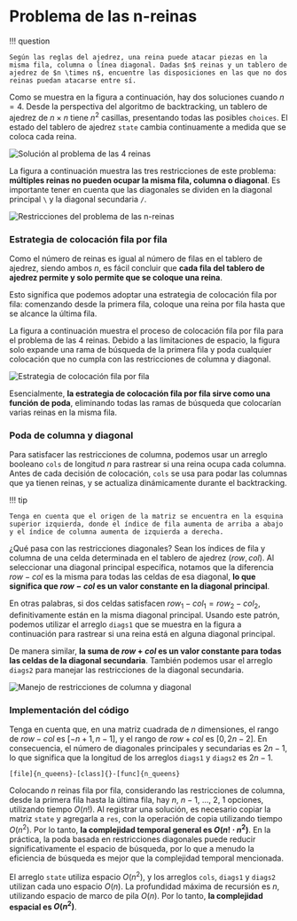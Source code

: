 # Problema de las n-reinas

!!! question

    Según las reglas del ajedrez, una reina puede atacar piezas en la misma fila, columna o línea diagonal. Dadas $n$ reinas y un tablero de ajedrez de $n \times n$, encuentre las disposiciones en las que no dos reinas puedan atacarse entre sí.

Como se muestra en la figura a continuación, hay dos soluciones cuando $n = 4$. Desde la perspectiva del algoritmo de backtracking, un tablero de ajedrez de $n \times n$ tiene $n^2$ casillas, presentando todas las posibles `choices`. El estado del tablero de ajedrez `state` cambia continuamente a medida que se coloca cada reina.

![Solución al problema de las 4 reinas](n_queens_problem.assets/solution_4_queens.png)

La figura a continuación muestra las tres restricciones de este problema: **múltiples reinas no pueden ocupar la misma fila, columna o diagonal**. Es importante tener en cuenta que las diagonales se dividen en la diagonal principal `\` y la diagonal secundaria `/`.

![Restricciones del problema de las n-reinas](n_queens_problem.assets/n_queens_constraints.png)

### Estrategia de colocación fila por fila

Como el número de reinas es igual al número de filas en el tablero de ajedrez, siendo ambos $n$, es fácil concluir que **cada fila del tablero de ajedrez permite y solo permite que se coloque una reina**.

Esto significa que podemos adoptar una estrategia de colocación fila por fila: comenzando desde la primera fila, coloque una reina por fila hasta que se alcance la última fila.

La figura a continuación muestra el proceso de colocación fila por fila para el problema de las 4 reinas. Debido a las limitaciones de espacio, la figura solo expande una rama de búsqueda de la primera fila y poda cualquier colocación que no cumpla con las restricciones de columna y diagonal.

![Estrategia de colocación fila por fila](n_queens_problem.assets/n_queens_placing.png)

Esencialmente, **la estrategia de colocación fila por fila sirve como una función de poda**, eliminando todas las ramas de búsqueda que colocarían varias reinas en la misma fila.

### Poda de columna y diagonal

Para satisfacer las restricciones de columna, podemos usar un arreglo booleano `cols` de longitud $n$ para rastrear si una reina ocupa cada columna. Antes de cada decisión de colocación, `cols` se usa para podar las columnas que ya tienen reinas, y se actualiza dinámicamente durante el backtracking.

!!! tip

    Tenga en cuenta que el origen de la matriz se encuentra en la esquina superior izquierda, donde el índice de fila aumenta de arriba a abajo y el índice de columna aumenta de izquierda a derecha.

¿Qué pasa con las restricciones diagonales? Sean los índices de fila y columna de una celda determinada en el tablero de ajedrez $(row, col)$. Al seleccionar una diagonal principal específica, notamos que la diferencia $row - col$ es la misma para todas las celdas de esa diagonal, **lo que significa que $row - col$ es un valor constante en la diagonal principal**.

En otras palabras, si dos celdas satisfacen $row_1 - col_1 = row_2 - col_2$, definitivamente están en la misma diagonal principal. Usando este patrón, podemos utilizar el arreglo `diags1` que se muestra en la figura a continuación para rastrear si una reina está en alguna diagonal principal.

De manera similar, **la suma de $row + col$ es un valor constante para todas las celdas de la diagonal secundaria**. También podemos usar el arreglo `diags2` para manejar las restricciones de la diagonal secundaria.

![Manejo de restricciones de columna y diagonal](n_queens_problem.assets/n_queens_cols_diagonals.png)

### Implementación del código

Tenga en cuenta que, en una matriz cuadrada de $n$ dimensiones, el rango de $row - col$ es $[-n + 1, n - 1]$, y el rango de $row + col$ es $[0, 2n - 2]$. En consecuencia, el número de diagonales principales y secundarias es $2n - 1$, lo que significa que la longitud de los arreglos `diags1` y `diags2` es $2n - 1$.

```src
[file]{n_queens}-[class]{}-[func]{n_queens}
```

Colocando $n$ reinas fila por fila, considerando las restricciones de columna, desde la primera fila hasta la última fila, hay $n$, $n-1$, $\dots$, $2$, $1$ opciones, utilizando tiempo $O(n!)$. Al registrar una solución, es necesario copiar la matriz `state` y agregarla a `res`, con la operación de copia utilizando tiempo $O(n^2)$. Por lo tanto, **la complejidad temporal general es $O(n! \cdot n^2)$**. En la práctica, la poda basada en restricciones diagonales puede reducir significativamente el espacio de búsqueda, por lo que a menudo la eficiencia de búsqueda es mejor que la complejidad temporal mencionada.

El arreglo `state` utiliza espacio $O(n^2)$, y los arreglos `cols`, `diags1` y `diags2` utilizan cada uno espacio $O(n)$. La profundidad máxima de recursión es $n$, utilizando espacio de marco de pila $O(n)$. Por lo tanto, **la complejidad espacial es $O(n^2)$**.


